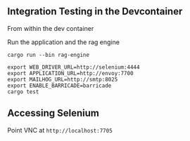 ## Integration Testing in the Devcontainer

From within the dev container

Run the application and the rag engine

```
cargo run --bin rag-engine
```

```
export WEB_DRIVER_URL=http://selenium:4444
export APPLICATION_URL=http://envoy:7700
export MAILHOG_URL=http://smtp:8025
export ENABLE_BARRICADE=barricade
cargo test
```

## Accessing Selenium

Point VNC at `http://localhost:7705`